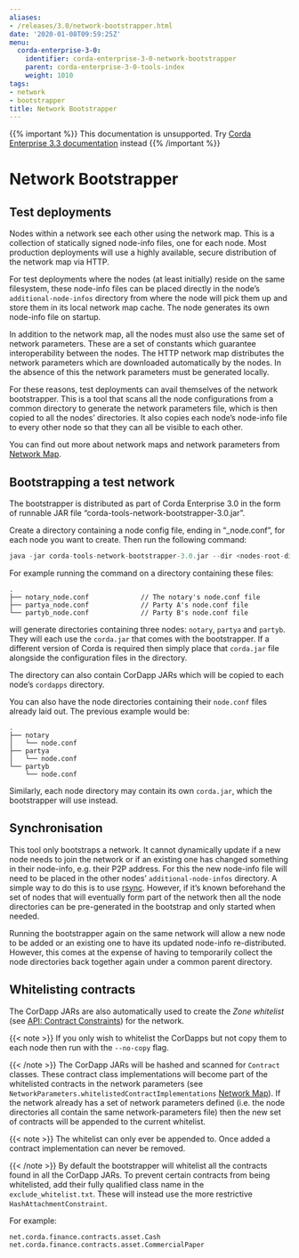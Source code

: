 ```yaml
---
aliases:
- /releases/3.0/network-bootstrapper.html
date: '2020-01-08T09:59:25Z'
menu:
  corda-enterprise-3-0:
    identifier: corda-enterprise-3-0-network-bootstrapper
    parent: corda-enterprise-3-0-tools-index
    weight: 1010
tags:
- network
- bootstrapper
title: Network Bootstrapper
---
```

{{% important %}}
This documentation is unsupported.
Try [Corda Enterprise 3.3 documentation](/docs/corda-enterprise/3.3/_index.md) instead
{{% /important %}}


# Network Bootstrapper


## Test deployments

Nodes within a network see each other using the network map. This is a collection of statically signed node-info files,
one for each node. Most production deployments will use a highly available, secure distribution of the network map via HTTP.

For test deployments where the nodes (at least initially) reside on the same filesystem, these node-info files can be
placed directly in the node’s `additional-node-infos` directory from where the node will pick them up and store them
in its local network map cache. The node generates its own node-info file on startup.

In addition to the network map, all the nodes must also use the same set of network parameters. These are a set of constants
which guarantee interoperability between the nodes. The HTTP network map distributes the network parameters which are downloaded
automatically by the nodes. In the absence of this the network parameters must be generated locally.

For these reasons, test deployments can avail themselves of the network bootstrapper. This is a tool that scans all the
node configurations from a common directory to generate the network parameters file, which is then copied to all the nodes’
directories. It also copies each node’s node-info file to every other node so that they can all be visible to each other.

You can find out more about network maps and network parameters from [Network Map](network-map.md).


## Bootstrapping a test network

The bootstrapper is distributed as part of Corda Enterprise 3.0 in the form of runnable JAR file “corda-tools-network-bootstrapper-3.0.jar”.

Create a directory containing a node config file, ending in “_node.conf”, for each node you want to create. Then run the
following command:

```kotlin
java -jar corda-tools-network-bootstrapper-3.0.jar --dir <nodes-root-dir>
```


For example running the command on a directory containing these files:

```none
.
├── notary_node.conf             // The notary's node.conf file
├── partya_node.conf             // Party A's node.conf file
└── partyb_node.conf             // Party B's node.conf file
```

will generate directories containing three nodes: `notary`, `partya` and `partyb`. They will each use the `corda.jar`
that comes with the bootstrapper. If a different version of Corda is required then simply place that `corda.jar` file
alongside the configuration files in the directory.

The directory can also contain CorDapp JARs which will be copied to each node’s `cordapps` directory.

You can also have the node directories containing their `node.conf` files already laid out. The previous example would be:

```none
.
├── notary
│   └── node.conf
├── partya
│   └── node.conf
└── partyb
    └── node.conf
```

Similarly, each node directory may contain its own `corda.jar`, which the bootstrapper will use instead.


## Synchronisation

This tool only bootstraps a network. It cannot dynamically update if a new node needs to join the network or if an existing
one has changed something in their node-info, e.g. their P2P address. For this the new node-info file will need to be placed
in the other nodes’ `additional-node-infos` directory. A simple way to do this is to use [rsync](https://en.wikipedia.org/wiki/Rsync).
However, if it’s known beforehand the set of nodes that will eventually form part of the network then all the node directories
can be pre-generated in the bootstrap and only started when needed.

Running the bootstrapper again on the same network will allow a new node to be added or an existing one to have its updated
node-info re-distributed. However, this comes at the expense of having to temporarily collect the node directories back
together again under a common parent directory.


## Whitelisting contracts

The CorDapp JARs are also automatically used to create the *Zone whitelist* (see [API: Contract Constraints](api-contract-constraints.md)) for
the network.

{{< note >}}
If you only wish to whitelist the CorDapps but not copy them to each node then run with the `--no-copy` flag.

{{< /note >}}
The CorDapp JARs will be hashed and scanned for `Contract` classes. These contract class implementations will become part
of the whitelisted contracts in the network parameters (see `NetworkParameters.whitelistedContractImplementations` [Network Map](network-map.md)).
If the network already has a set of network parameters defined (i.e. the node directories all contain the same network-parameters
file) then the new set of contracts will be appended to the current whitelist.

{{< note >}}
The whitelist can only ever be appended to. Once added a contract implementation can never be removed.

{{< /note >}}
By default the bootstrapper will whitelist all the contracts found in all the CorDapp JARs. To prevent certain
contracts from being whitelisted, add their fully qualified class name in the `exclude_whitelist.txt`. These will instead
use the more restrictive `HashAttachmentConstraint`.

For example:

```none
net.corda.finance.contracts.asset.Cash
net.corda.finance.contracts.asset.CommercialPaper
```

